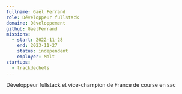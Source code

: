 ```yaml
---
fullname: Gaël Ferrand
role: Développeur fullstack
domaine: Développement
github: GaelFerrand
missions:
  - start: 2022-11-28
    end: 2023-11-27
    status: independent
    employer: Malt
startups:
  - trackdechets
---
```



Développeur fullstack et vice-champion de France de course en sac
